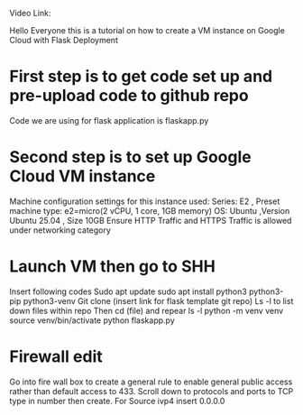 Video Link: 

Hello Everyone this is a tutorial on how to create a VM instance on Google Cloud with Flask Deployment


# First step is to get code set up and pre-upload code to github repo 
Code we are using for flask application is flaskapp.py

# Second step is to set up Google Cloud VM instance
Machine configuration settings for this instance used: 
Series: E2 , Preset machine type: e2=micro(2 vCPU, 1 core, 1GB memory) 
OS: Ubuntu ,Version Ubuntu 25.04 , Size 10GB
Ensure HTTP Traffic and HTTPS Traffic is allowed under networking category

# Launch VM then go to SHH
Insert following codes
Sudo apt update 
sudo apt install python3 python3-pip python3-venv
Git clone (insert link for flask template git repo) 
Ls -l to list down files within repo
Then cd (file) and repear ls -l
python -m venv venv
source venv/bin/activate
python flaskapp.py

# Firewall edit
Go into fire wall box to create a general rule to enable general public access rather than default access to 433. 
Scroll down to protocols and ports to TCP type in number then create. 
For Source ivp4 insert 0.0.0.0
